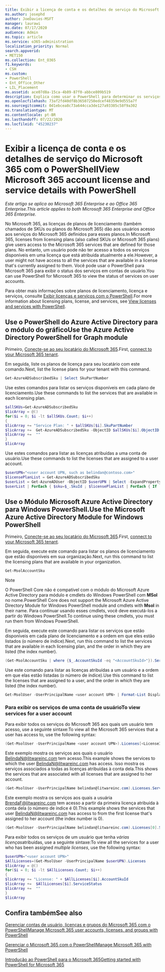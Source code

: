 ```yaml
---
title: Exibir a licença de conta e os detalhes de serviço do Microsoft 365 com o PowerShell
ms.author: josephd
author: JoeDavies-MSFT
manager: laurawi
ms.date: 07/17/2020
audience: Admin
ms.topic: article
ms.service: o365-administration
localization_priority: Normal
search.appverid:
- MET150
ms.collection: Ent_O365
f1.keywords:
- CSH
ms.custom:
- PowerShell
- Ent_Office_Other
- LIL_Placement
ms.assetid: ace07d8a-15ca-4b89-87f0-abbce809b519
description: Explica como usar o PowerShell para determinar os serviços do Microsoft 365 que foram atribuídos aos usuários.
ms.openlocfilehash: 73af2fd40df8b36507250edcef48359e9d555a7f
ms.sourcegitcommit: 0d1ebcea8c73a644cca3de127a93385c58f9a302
ms.translationtype: MT
ms.contentlocale: pt-BR
ms.lasthandoff: 07/22/2020
ms.locfileid: "45230237"
---
```

# <a name="view-microsoft-365-account-license-and-service-details-with-powershell"></a><span data-ttu-id="7ae65-103">Exibir a licença de conta e os detalhes de serviço do Microsoft 365 com o PowerShell</span><span class="sxs-lookup"><span data-stu-id="7ae65-103">View Microsoft 365 account license and service details with PowerShell</span></span>

<span data-ttu-id="7ae65-104">*Este artigo se aplica ao Microsoft 365 Enterprise e ao Office 365 Enterprise.*</span><span class="sxs-lookup"><span data-stu-id="7ae65-104">*This article applies to both Microsoft 365 Enterprise and Office 365 Enterprise.*</span></span>

<span data-ttu-id="7ae65-105">No Microsoft 365, as licenças de planos de licenciamento (também chamados de SKUs ou planos do Microsoft 365) dão aos usuários acesso aos serviços do Microsoft 365 definidos para esses planos.</span><span class="sxs-lookup"><span data-stu-id="7ae65-105">In Microsoft 365, licenses from licensing plans (also called SKUs or Microsoft 365 plans) give users access to the Microsoft 365 services that are defined for those plans.</span></span> <span data-ttu-id="7ae65-106">No entanto, um usuário pode não ter acesso a todos os serviços disponíveis em uma licença que está atribuída atualmente a ele.</span><span class="sxs-lookup"><span data-stu-id="7ae65-106">However, a user might not have access to all the services that are available in a license that's currently assigned to them.</span></span> <span data-ttu-id="7ae65-107">Você pode usar o PowerShell para Microsoft 365 para exibir o status dos serviços em contas de usuário.</span><span class="sxs-lookup"><span data-stu-id="7ae65-107">You can use PowerShell for Microsoft 365 to view the status of services on user accounts.</span></span> 

<span data-ttu-id="7ae65-108">Para obter mais informações sobre planos de licenciamento, licença e serviços, consulte [Exibir licenças e serviços com o PowerShell](view-licenses-and-services-with-office-365-powershell.md).</span><span class="sxs-lookup"><span data-stu-id="7ae65-108">For more information about licensing plans, license, and services, see [View licenses and services with PowerShell](view-licenses-and-services-with-office-365-powershell.md).</span></span>

## <a name="use-the-azure-active-directory-powershell-for-graph-module"></a><span data-ttu-id="7ae65-109">Use o PowerShell do Azure Active Directory para o módulo do gráfico</span><span class="sxs-lookup"><span data-stu-id="7ae65-109">Use the Azure Active Directory PowerShell for Graph module</span></span>

<span data-ttu-id="7ae65-110">Primeiro, [Conecte-se ao seu locatário do Microsoft 365](connect-to-office-365-powershell.md#connect-with-the-azure-active-directory-powershell-for-graph-module).</span><span class="sxs-lookup"><span data-stu-id="7ae65-110">First, [connect to your Microsoft 365 tenant](connect-to-office-365-powershell.md#connect-with-the-azure-active-directory-powershell-for-graph-module).</span></span>
  
<span data-ttu-id="7ae65-111">Em seguida, liste os planos de licença para seu locatário com este comando.</span><span class="sxs-lookup"><span data-stu-id="7ae65-111">Next, list the license plans for your tenant with this command.</span></span>

```powershell
Get-AzureADSubscribedSku | Select SkuPartNumber
```

<span data-ttu-id="7ae65-112">Use estes comandos para listar os serviços disponíveis em cada plano de licenciamento.</span><span class="sxs-lookup"><span data-stu-id="7ae65-112">Use these commands to list the services that are available in each licensing plan.</span></span>

```powershell
$allSKUs=Get-AzureADSubscribedSku
$licArray = @()
for($i = 0; $i -lt $allSKUs.Count; $i++)
{
$licArray += "Service Plan: " + $allSKUs[$i].SkuPartNumber
$licArray +=  Get-AzureADSubscribedSku -ObjectID $allSKUs[$i].ObjectID | Select -ExpandProperty ServicePlans
$licArray +=  ""
}
$licArray
```

<span data-ttu-id="7ae65-113">Use estes comandos para listar as licenças atribuídas a uma conta de usuário.</span><span class="sxs-lookup"><span data-stu-id="7ae65-113">Use these commands to list the licenses that are assigned to a user account.</span></span>

```powershell
$userUPN="<user account UPN, such as belindan@contoso.com>"
$licensePlanList = Get-AzureADSubscribedSku
$userList = Get-AzureADUser -ObjectID $userUPN | Select -ExpandProperty AssignedLicenses | Select SkuID 
$userList | ForEach { $sku=$_.SkuId ; $licensePlanList | ForEach { If ( $sku -eq $_.ObjectId.substring($_.ObjectId.length - 36, 36) ) { Write-Host $_.SkuPartNumber } } }
```

## <a name="use-the-microsoft-azure-active-directory-module-for-windows-powershell"></a><span data-ttu-id="7ae65-114">Use o Módulo Microsoft Azure Active Directory para Windows PowerShell.</span><span class="sxs-lookup"><span data-stu-id="7ae65-114">Use the Microsoft Azure Active Directory Module for Windows PowerShell</span></span>

<span data-ttu-id="7ae65-115">Primeiro, [Conecte-se ao seu locatário do Microsoft 365](connect-to-office-365-powershell.md#connect-with-the-microsoft-azure-active-directory-module-for-windows-powershell).</span><span class="sxs-lookup"><span data-stu-id="7ae65-115">First, [connect to your Microsoft 365 tenant](connect-to-office-365-powershell.md#connect-with-the-microsoft-azure-active-directory-module-for-windows-powershell).</span></span>

<span data-ttu-id="7ae65-116">Em seguida, execute este comando para listar os planos de licenciamento que estão disponíveis em sua organização.</span><span class="sxs-lookup"><span data-stu-id="7ae65-116">Next, run this command to list the licensing plans that are available in your organization.</span></span> 

```powershell
Get-MsolAccountSku
```
>[!Note]
><span data-ttu-id="7ae65-117">O PowerShell Core não é compatível com o módulo do Microsoft Azure Active Directory para módulo e cmdlets do Windows PowerShell com **MSol** no nome.</span><span class="sxs-lookup"><span data-stu-id="7ae65-117">PowerShell Core does not support the Microsoft Azure Active Directory Module for Windows PowerShell module and cmdlets with **Msol** in their name.</span></span> <span data-ttu-id="7ae65-118">Para continuar usando esses cmdlets, você deve executá-los a partir do Windows PowerShell.</span><span class="sxs-lookup"><span data-stu-id="7ae65-118">To continue using these cmdlets, you must run them from Windows PowerShell.</span></span>
>

<span data-ttu-id="7ae65-119">Em seguida, execute este comando para listar os serviços que estão disponíveis em cada plano de licenciamento e a ordem em que eles estão listados (o número de índice).</span><span class="sxs-lookup"><span data-stu-id="7ae65-119">Next, run this command to list the services that are available in each licensing plan, and the order in which they are listed (the index number).</span></span>

```powershell
(Get-MsolAccountSku | where {$_.AccountSkuId -eq "<AccountSkuId>"}).ServiceStatus
```
  
<span data-ttu-id="7ae65-120">Use este comando para listar as licenças atribuídas a um usuário e a ordem em que elas estão listadas (o número de índice).</span><span class="sxs-lookup"><span data-stu-id="7ae65-120">Use this command to list the licenses that are assigned to a user, and the order in which they are listed (the index number).</span></span>

```powershell
Get-MsolUser -UserPrincipalName <user account UPN> | Format-List DisplayName,Licenses
```

### <a name="to-view-services-for-a-user-account"></a><span data-ttu-id="7ae65-121">Para exibir os serviços de uma conta de usuário</span><span class="sxs-lookup"><span data-stu-id="7ae65-121">To view services for a user account</span></span>

<span data-ttu-id="7ae65-122">Para exibir todos os serviços do Microsoft 365 aos quais um usuário tem acesso, use a seguinte sintaxe:</span><span class="sxs-lookup"><span data-stu-id="7ae65-122">To view all the Microsoft 365 services that a user has access to, use the following syntax:</span></span>
  
```powershell
(Get-MsolUser -UserPrincipalName <user account UPN>).Licenses[<LicenseIndexNumber>].ServiceStatus
```

<span data-ttu-id="7ae65-123">Este exemplo mostra os serviços aos quais o usuário BelindaN@litwareinc.com tem acesso.</span><span class="sxs-lookup"><span data-stu-id="7ae65-123">This example shows the services to which the user BelindaN@litwareinc.com has access.</span></span> <span data-ttu-id="7ae65-124">Isso mostra os serviços associados a todas as licenças atribuídas à conta dela.</span><span class="sxs-lookup"><span data-stu-id="7ae65-124">This shows the services that are associated with all licenses that are assigned to her account.</span></span>
  
```powershell
(Get-MsolUser -UserPrincipalName belindan@litwareinc.com).Licenses.ServiceStatus
```

<span data-ttu-id="7ae65-125">Este exemplo mostra os serviços aos quais a usuária BrendaF@litwareinc.com tem acesso a partir da primeira licença atribuída à conta dela (o número de índice é 0).</span><span class="sxs-lookup"><span data-stu-id="7ae65-125">This example shows the services that user BelindaN@litwareinc.com has access to from the first license that's assigned to her account (the index number is 0).</span></span>
  
```powershell
(Get-MsolUser -UserPrincipalName belindan@litwareinc.com).Licenses[0].ServiceStatus
```

<span data-ttu-id="7ae65-126">Para exibir todos os serviços de um usuário que tenha *várias licenças*atribuídas, use a seguinte sintaxe:</span><span class="sxs-lookup"><span data-stu-id="7ae65-126">To view all the services for a user who has been assigned *multiple licenses*, use the following syntax:</span></span>

```powershell
$userUPN="<user account UPN>"
$AllLicenses=(Get-MsolUser -UserPrincipalName $userUPN).Licenses
$licArray = @()
for($i = 0; $i -lt $AllLicenses.Count; $i++)
{
$licArray += "License: " + $AllLicenses[$i].AccountSkuId
$licArray +=  $AllLicenses[$i].ServiceStatus
$licArray +=  ""
}
$licArray
```
 
## <a name="see-also"></a><span data-ttu-id="7ae65-127">Confira também</span><span class="sxs-lookup"><span data-stu-id="7ae65-127">See also</span></span>

[<span data-ttu-id="7ae65-128">Gerenciar contas de usuário, licenças e grupos do Microsoft 365 com o PowerShell</span><span class="sxs-lookup"><span data-stu-id="7ae65-128">Manage Microsoft 365 user accounts, licenses, and groups with PowerShell</span></span>](manage-user-accounts-and-licenses-with-office-365-powershell.md)
  
[<span data-ttu-id="7ae65-129">Gerenciar o Microsoft 365 com o PowerShell</span><span class="sxs-lookup"><span data-stu-id="7ae65-129">Manage Microsoft 365 with PowerShell</span></span>](manage-office-365-with-office-365-powershell.md)
  
[<span data-ttu-id="7ae65-130">Introdução ao PowerShell para o Microsoft 365</span><span class="sxs-lookup"><span data-stu-id="7ae65-130">Getting started with PowerShell for Microsoft 365</span></span>](getting-started-with-office-365-powershell.md)
